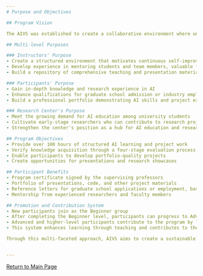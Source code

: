 ```yaml
---
# Purpose and Objectives

## Program Vision

The AIVS was established to create a collaborative environment where undergraduate students can develop a strong foundation in AI through intensive learning and hands-on project experience. Our vision is to provide undergraduates with foundational AI knowledge and hands-on experience that prepares them for further studies or entry-level positions in the field.

## Multi-level Purposes

### Instructors' Purpose
- Create a structured environment that motivates continuous self-improvement in AI knowledge
- Develop experience in mentoring students and team members, valuable for future faculty or senior engineering roles
- Build a repository of comprehensive teaching and presentation materials for future reference

### Participants' Purpose
- Gain in-depth knowledge and research experience in AI
- Enhance qualifications for graduate school admission or industry employment
- Build a professional portfolio demonstrating AI skills and project experience

### Research Center's Purpose
- Meet the growing demand for AI education among university students
- Cultivate early-stage researchers who can contribute to research projects and internships
- Strengthen the center's position as a hub for AI education and research

## Program Objectives
- Provide over 100 hours of structured AI learning and project work
- Verify knowledge acquisition through a four-stage evaluation process
- Enable participants to develop portfolio-quality projects
- Create opportunities for presentations and research showcases

## Participant Benefits
- Program certificate signed by the supervising professors
- Portfolio of presentations, code, and other project materials
- Reference letters for graduate school applications or employment, based on AIVS project and program contributions
- Mentorship from experienced researchers and faculty members

## Promotion and Contribution System
- New participants join as the Beginner group
- After completing the Beginner level, participants can progress to Advanced and Advanced Plus levels in subsequent sessions
- Advanced and higher-level participants contribute to the program by leading 2 basic lecture or practice sessions each
- This system enhances learning through teaching and contributes to the program's sustainability

Through this multi-faceted approach, AIVS aims to create a sustainable ecosystem that benefits all stakeholders while advancing AI education and research within the university community.


---
```

[Return to Main Page](./readme.md)

